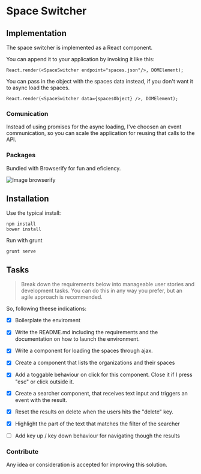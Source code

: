 # Space Switcher

## Implementation

The space switcher is implemented as a React component. 

You can append it to your application by invoking it like this:

```
React.render(<SpaceSwitcher endpoint="spaces.json"/>, DOMElement);
```

You can pass in the object with the spaces data instead, if you don't want it to async load the spaces.

```
React.render(<SpaceSwitcher data={spacesObject} />, DOMElement);
```

### Comunication

Instead of using promises for the async loading, I've choosen an event communication, so you can scale the application for reusing that calls to the API.

### Packages

Bundled with Browserify for fun and eficiency. 

![Image browserify](https://camo.githubusercontent.com/85bbf6097b0237b921ef2bb232c2dc807604e865/687474703a2f2f737562737461636b2e6e65742f696d616765732f62726f777365726966792f62726f777365726966792e706e67)

## Installation

Use the typical install:

```
npm install
bower install
```

Run with grunt

```
grunt serve
```

## Tasks

> Break down the requirements below into manageable user stories and development tasks. You can do this in any way you prefer, but an agile approach is recommended.

So, following theese indications: 

- [x] Boilerplate the enviroment
- [x] Write the README.md including the requirements and the documentation on how to launch the environment.
- [x] Write a component for loading the spaces through ajax.
- [x] Create a component that lists the organizations and their spaces
- [x] Add a toggable behaviour on click for this component. Close it if I press "esc" or click outside it.
- [x] Create a searcher component, that receives text input and triggers an event with the result.
- [x] Reset the results on delete when the users hits the "delete" key.
- [x] Highlight the part of the text that matches the filter of the searcher
- [ ] Add key up / key down behaviour for navigating though the results


### Contribute

Any idea or consideration is accepted for improving this solution.